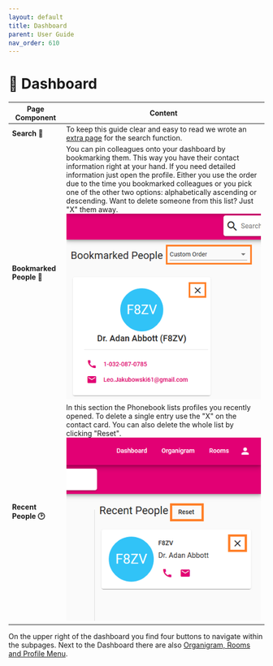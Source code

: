 ```yaml
---
layout: default
title: Dashboard
parent: User Guide
nav_order: 610
---
```

# :newspaper: Dashboard  

| Page Component                   | Content                                                                                                                                                                                                                                                                                                                                                                                                                                                                                     |
| -------------------------------- | ------------------------------------------------------------------------------------------------------------------------------------------------------------------------------------------------------------------------------------------------------------------------------------------------------------------------------------------------------------------------------------------------------------------------------------------------------------------------------------------- |
| **Search :mag_right:**           | To keep this guide clear and easy to read we wrote an [extra page](search) for the search function.                                                                                                                                                                                                                                                                                                                                                                                         |
| **Bookmarked People :bookmark:** | You can pin colleagues onto your dashboard by bookmarking them. This way you have their contact information right at your hand. If you need detailed information just open the profile. Either you use the order due to the time you bookmarked colleagues or you pick one of the other two options: alphabetically ascending or descending. Want to delete someone from this list? Just "X" them away.  ![screenshot of dashboard part with bookmarked people](media/bookmarkedpeople.PNG) |
| **Recent People :clock2:**       | In this section the Phonebook lists profiles you recently opened. To delete a single entry use the "X" on the contact card. You can also delete the whole list by clicking "Reset".![list of recently opened profiles](media/recentpeople.PNG)                                                                                                                                                                                                                                              |

On the upper right of the dashboard you find four buttons to navigate within the subpages. Next to the Dashboard there are also [Organigram, Rooms and Profile Menu](subpages.md).
